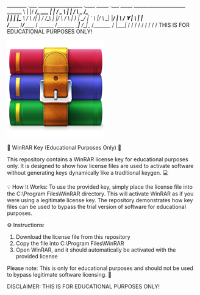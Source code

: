 






________  .___  __________________ .____       _____  .___   _____  _____________________ 
\______ \ |   |/   _____/\_   ___ \|    |     /  _  \ |   | /     \ \_   _____/\______   \
 |    |  \|   |\_____  \ /    \  \/|    |    /  /_\  \|   |/  \ /  \ |    __)_  |       _/
 |    `   \   |/        \\     \___|    |___/    |    \   /    𝐘    \|        \ |    |   \
/_______  /___/_______  / \______  /_______ \____|__  /___\____|__  /_______  / |____|_  /
        \/            \/         \/        \/       \/            \/        \/         \/
                           THIS IS FOR EDUCATIONAL PURPOSES ONLY!

![WWinRar.png](https://github.com/Stormzydaskid/WinRar-Key/blob/main/WinRAR.png)


🔐 WinRAR Key (Educational Purposes Only) 🔐

This repository contains a WinRAR license key for educational purposes only. It is designed to show how license files are used to activate software without generating keys dynamically like a traditional keygen. 💻

💡 How It Works: To use the provided key, simply place the license file into the C:\Program Files\WinRAR directory. This will activate WinRAR as if you were using a legitimate license key. The repository demonstrates how key files can be used to bypass the trial version of software for educational purposes.

⚙️ Instructions:
1. Download the license file from this repository
2. Copy the file into C:\Program Files\WinRAR
3. Open WinRAR, and it should automatically be activated with the provided license

Please note: This is only for educational purposes and should not be used to bypass legitimate software licensing. 🙏

DISCLAIMER: THIS IS FOR EDUCATIONAL PURPOSES ONLY!
